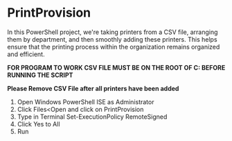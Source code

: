# PrintProvision
In this PowerShell project, we're taking printers from a CSV file, arranging them by department, and then smoothly adding these printers. This helps ensure that the printing process within the organization remains organized and efficient.

**FOR PROGRAM TO WORK CSV FILE MUST BE ON THE ROOT OF C: BEFORE RUNNING THE SCRIPT**

**Please Remove CSV File after all printers have been added**

1. Open Windows PowerShell ISE as Administrator
2. Click Files<Open and click on PrintProvision
3. Type in Terminal  Set-ExecutionPolicy RemoteSigned
4. Click Yes to All
5. Run 

